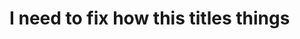 <!--
page_title: This is a second test post
page_description: This second test post is to test the list.html feature.
page_status: published
page_date: 2021/11/30
-->

# I need to fix how this titles things
